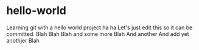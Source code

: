 # hello-world
Learning git with a hello world project ha ha
Let's just edit this so it can be committed.
Blah Blah Blah and some more Blah
And another
And add yet anothjer Blah
